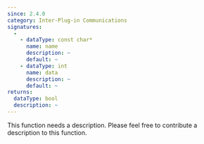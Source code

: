 ```yaml
---
since: 2.4.0
category: Inter-Plug-in Communications
signatures:
  -
    - dataType: const char*
      name: name
      description: ~
      default: ~
    - dataType: int
      name: data
      description: ~
      default: ~
returns:
  dataType: bool
  description: ~
---
```


This function needs a description. Please feel free to contribute a description to this function.
